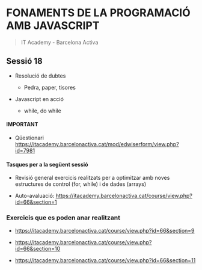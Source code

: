 # FONAMENTS DE LA PROGRAMACIÓ AMB JAVASCRIPT

> IT Academy - Barcelona Activa

## Sessió 18

- Resolució de dubtes

  - Pedra, paper, tisores

- Javascript en acció

  - while, do while

#### IMPORTANT

- Qüestionari https://itacademy.barcelonactiva.cat/mod/edwiserform/view.php?id=7981

#### Tasques per a la següent sessió

- Revisió general exercicis realitzats per a optimitzar amb noves estructures de control (for, while) i de dades (arrays)

- Auto-avaluació: https://itacademy.barcelonactiva.cat/course/view.php?id=66&section=1

### Exercicis que es poden anar realitzant

- https://itacademy.barcelonactiva.cat/course/view.php?id=66&section=9

- https://itacademy.barcelonactiva.cat/course/view.php?id=66&section=10

- https://itacademy.barcelonactiva.cat/course/view.php?id=66&section=11
